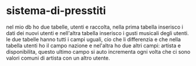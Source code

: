 # sistema-di-presstiti  
nel mio db ho due tabelle, utenti e raccolta, nella prima tabella inserisco i dati dei nuovi utenti e nell'altra tabella inserisco i gusti musicali degli utenti. le due tabelle hanno tutti i campi uguali, cio che li differenzia e che nella tabella utenti ho il campo nazione e nel'altra ho due altri campi: artista e disponibilita, questo ultimo campo si auto incrementa ogni volta che ci sono valori comuni di artista con un altro utente.

